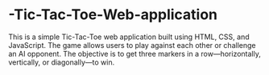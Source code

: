 # -Tic-Tac-Toe-Web-application
This is a simple Tic-Tac-Toe web application built using HTML, CSS, and JavaScript. The game allows users to play against each other or challenge an AI opponent. The objective is to get three markers in a row—horizontally, vertically, or diagonally—to win.
